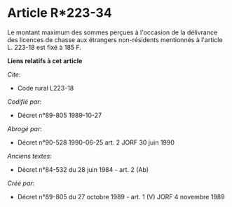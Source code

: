 # Article R*223-34

Le montant maximum des sommes perçues à l'occasion de la délivrance des licences de chasse aux étrangers non-résidents
mentionnés à l'article L. 223-18 est fixé à 185 F.

**Liens relatifs à cet article**

_Cite_:

  - Code rural L223-18

_Codifié par_:

  - Décret n°89-805 1989-10-27

_Abrogé par_:

  - Décret n°90-528 1990-06-25 art. 2 JORF 30 juin 1990

_Anciens textes_:

  - Décret n°84-532 du 28 juin 1984 - art. 2 (Ab)

_Créé par_:

  - Décret n°89-805 du 27 octobre 1989 - art. 1 (V) JORF 4 novembre 1989

